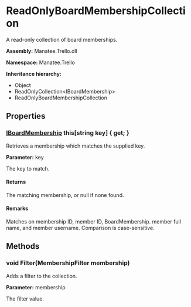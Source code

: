 # ReadOnlyBoardMembershipCollection

A read-only collection of board memberships.

**Assembly:** Manatee.Trello.dll

**Namespace:** Manatee.Trello

**Inheritance hierarchy:**

- Object
- ReadOnlyCollection&lt;IBoardMembership&gt;
- ReadOnlyBoardMembershipCollection

## Properties

### [IBoardMembership](IBoardMembership#iboardmembership) this[string key] { get; }

Retrieves a membership which matches the supplied key.

**Parameter:** key

The key to match.

#### Returns

The matching membership, or null if none found.

#### Remarks

Matches on membership ID, member ID, BoardMembership. member full name, and member username. Comparison is case-sensitive.

## Methods

### void Filter(MembershipFilter membership)

Adds a filter to the collection.

**Parameter:** membership

The filter value.

